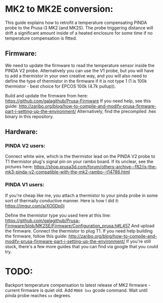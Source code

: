 # MK2  to MK2E conversion:

This guide explains how to retrofit a temperature compensating PINDA probe to the Prusa i3 MK2 (and MK2S). The probe triggering distance will drift a significant amount inside of a heated enclosure for some time if no temperature compensation is fitted.


## Firmware:
We need to update the firmware to read the temperature sensor inside the PINDA V2 probe. Alternatively you can use the V1 probe, but you will have to add a thermistor in your own creative way, and you will also need to define the type of thermistor in the firmware if it is not type 1 (1 is 100k thermistor - best choice for EPCOS 100k (4.7k pullup)).

Build and update the firmware from here: https://github.com/galagithub/Prusa-Firmware
If you need help, see this guide: http://zaribo.org/blog/how-to-compile-and-modify-prusa-firmware-part-i-setting-up-the-environment/
Alternatively, find the precompiled .hex binary in this repository.


## Hardware:

### PINDA V2 users:
Connect white wire, which is the thermistor lead on the PINDA V2 probe to T1 thermistor plug's signal pin on your rambo board. If its unclear, see the pictures here:
https://shop.prusa3d.com/forum/others-archive--f82/is-the-mk3-pinda-v2-compatible-with-the-mk2-rambo--t14786.html

### PINDA V1 users:
If you're cheap like me, you attach a thermistor to your pinda probe in some sort of thermally conductive manner. Here is how I did it: https://imgur.com/a/XO0Dp0j

Define the thermistor type you used here at this line: https://github.com/galagithub/Prusa-Firmware/blob/MK2SE/Firmware/Configuration_prusa.h#L457 And upload the firmware. Connect the thermistor to plug T1. If you need help building the firmware, follow this guide: http://zaribo.org/blog/how-to-compile-and-modify-prusa-firmware-part-i-setting-up-the-environment/ If you're still stuck, there's a few more guides that you can find via google that you could try.


# TODO:

Backport temperature compensation to latest release of MK2 firmware - current firmware is quiet old.
Add `M860 Sxx` gcode command. Wait until pinda probe reaches `xx` degrees.
